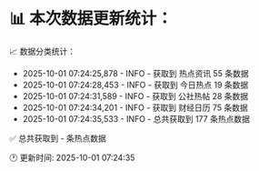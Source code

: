📊 本次数据更新统计：
==========================

📈 数据分类统计：
- 2025-10-01 07:24:25,878 - INFO - 获取到 热点资讯 55 条数据
- 2025-10-01 07:24:28,453 - INFO - 获取到 今日热点 19 条数据
- 2025-10-01 07:24:31,589 - INFO - 获取到 公社热帖 28 条数据
- 2025-10-01 07:24:34,201 - INFO - 获取到 财经日历 75 条数据
- 2025-10-01 07:24:35,533 - INFO - 总共获取到 177 条热点数据

✅ 总共获取到 - 条热点数据

🕐 更新时间: 2025-10-01 07:24:35

